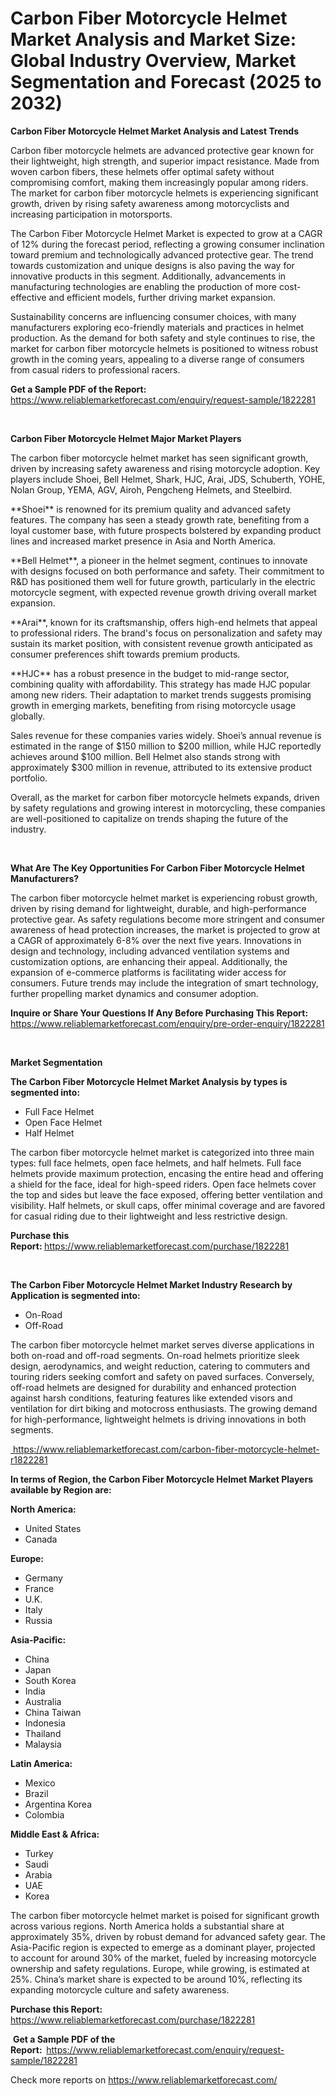 <p><h1>Carbon Fiber Motorcycle Helmet Market Analysis and Market Size: Global Industry Overview, Market Segmentation and Forecast (2025 to 2032)</h1></p><p><strong>Carbon Fiber Motorcycle Helmet Market Analysis and Latest Trends</strong></p>
<p><p>Carbon fiber motorcycle helmets are advanced protective gear known for their lightweight, high strength, and superior impact resistance. Made from woven carbon fibers, these helmets offer optimal safety without compromising comfort, making them increasingly popular among riders. The market for carbon fiber motorcycle helmets is experiencing significant growth, driven by rising safety awareness among motorcyclists and increasing participation in motorsports.</p><p>The Carbon Fiber Motorcycle Helmet Market is expected to grow at a CAGR of 12% during the forecast period, reflecting a growing consumer inclination toward premium and technologically advanced protective gear. The trend towards customization and unique designs is also paving the way for innovative products in this segment. Additionally, advancements in manufacturing technologies are enabling the production of more cost-effective and efficient models, further driving market expansion. </p><p>Sustainability concerns are influencing consumer choices, with many manufacturers exploring eco-friendly materials and practices in helmet production. As the demand for both safety and style continues to rise, the market for carbon fiber motorcycle helmets is positioned to witness robust growth in the coming years, appealing to a diverse range of consumers from casual riders to professional racers.</p></p>
<p><strong>Get a Sample PDF of the Report:&nbsp;</strong> <a href="https://www.reliablemarketforecast.com/enquiry/request-sample/1822281?utm_campaign=1893&utm_medium=2&utm_source=Github&utm_content=ia&utm_term=07022025&utm_id=carbon-fiber-motorcycle-helmet">https://www.reliablemarketforecast.com/enquiry/request-sample/1822281</a></p>
<p>&nbsp;</p>
<p><strong>Carbon Fiber Motorcycle Helmet Major Market Players</strong></p>
<p><p>The carbon fiber motorcycle helmet market has seen significant growth, driven by increasing safety awareness and rising motorcycle adoption. Key players include Shoei, Bell Helmet, Shark, HJC, Arai, JDS, Schuberth, YOHE, Nolan Group, YEMA, AGV, Airoh, Pengcheng Helmets, and Steelbird.</p><p>**Shoei** is renowned for its premium quality and advanced safety features. The company has seen a steady growth rate, benefiting from a loyal customer base, with future prospects bolstered by expanding product lines and increased market presence in Asia and North America.</p><p>**Bell Helmet**, a pioneer in the helmet segment, continues to innovate with designs focused on both performance and safety. Their commitment to R&D has positioned them well for future growth, particularly in the electric motorcycle segment, with expected revenue growth driving overall market expansion.</p><p>**Arai**, known for its craftsmanship, offers high-end helmets that appeal to professional riders. The brand's focus on personalization and safety may sustain its market position, with consistent revenue growth anticipated as consumer preferences shift towards premium products.</p><p>**HJC** has a robust presence in the budget to mid-range sector, combining quality with affordability. This strategy has made HJC popular among new riders. Their adaptation to market trends suggests promising growth in emerging markets, benefiting from rising motorcycle usage globally.</p><p>Sales revenue for these companies varies widely. Shoei’s annual revenue is estimated in the range of $150 million to $200 million, while HJC reportedly achieves around $100 million. Bell Helmet also stands strong with approximately $300 million in revenue, attributed to its extensive product portfolio.</p><p>Overall, as the market for carbon fiber motorcycle helmets expands, driven by safety regulations and growing interest in motorcycling, these companies are well-positioned to capitalize on trends shaping the future of the industry.</p></p>
<p>&nbsp;</p>
<p><strong>What Are The Key Opportunities For Carbon Fiber Motorcycle Helmet Manufacturers?</strong></p>
<p><p>The carbon fiber motorcycle helmet market is experiencing robust growth, driven by rising demand for lightweight, durable, and high-performance protective gear. As safety regulations become more stringent and consumer awareness of head protection increases, the market is projected to grow at a CAGR of approximately 6-8% over the next five years. Innovations in design and technology, including advanced ventilation systems and customization options, are enhancing their appeal. Additionally, the expansion of e-commerce platforms is facilitating wider access for consumers. Future trends may include the integration of smart technology, further propelling market dynamics and consumer adoption.</p></p>
<p><strong>Inquire or Share Your Questions If Any Before Purchasing This Report:</strong> <a href="https://www.reliablemarketforecast.com/enquiry/pre-order-enquiry/1822281?utm_campaign=1893&utm_medium=2&utm_source=Github&utm_content=ia&utm_term=07022025&utm_id=carbon-fiber-motorcycle-helmet">https://www.reliablemarketforecast.com/enquiry/pre-order-enquiry/1822281</a></p>
<p>&nbsp;</p>
<p><strong>Market Segmentation</strong></p>
<p><strong>The Carbon Fiber Motorcycle Helmet Market Analysis by types is segmented into:</strong></p>
<p><ul><li>Full Face Helmet</li><li>Open Face Helmet</li><li>Half Helmet</li></ul></p>
<p><p>The carbon fiber motorcycle helmet market is categorized into three main types: full face helmets, open face helmets, and half helmets. Full face helmets provide maximum protection, encasing the entire head and offering a shield for the face, ideal for high-speed riders. Open face helmets cover the top and sides but leave the face exposed, offering better ventilation and visibility. Half helmets, or skull caps, offer minimal coverage and are favored for casual riding due to their lightweight and less restrictive design.</p></p>
<p><strong>Purchase this Report:&nbsp;</strong><a href="https://www.reliablemarketforecast.com/purchase/1822281?utm_campaign=1893&utm_medium=2&utm_source=Github&utm_content=ia&utm_term=07022025&utm_id=carbon-fiber-motorcycle-helmet">https://www.reliablemarketforecast.com/purchase/1822281</a></p>
<p>&nbsp;</p>
<p><strong>The Carbon Fiber Motorcycle Helmet Market Industry Research by Application is segmented into:</strong></p>
<p><ul><li>On-Road</li><li>Off-Road</li></ul></p>
<p><p>The carbon fiber motorcycle helmet market serves diverse applications in both on-road and off-road segments. On-road helmets prioritize sleek design, aerodynamics, and weight reduction, catering to commuters and touring riders seeking comfort and safety on paved surfaces. Conversely, off-road helmets are designed for durability and enhanced protection against harsh conditions, featuring features like extended visors and ventilation for dirt biking and motocross enthusiasts. The growing demand for high-performance, lightweight helmets is driving innovations in both segments.</p></p>
<p><a href="https://www.reliablemarketforecast.com/carbon-fiber-motorcycle-helmet-r1822281?utm_campaign=1893&utm_medium=2&utm_source=Github&utm_content=ia&utm_term=07022025&utm_id=carbon-fiber-motorcycle-helmet">&nbsp;https://www.reliablemarketforecast.com/carbon-fiber-motorcycle-helmet-r1822281</a></p>
<p><strong>In terms of Region, the Carbon Fiber Motorcycle Helmet Market Players available by Region are:</strong></p>
<p>
    <p> <strong> North America: </strong>
        <ul>
            <li>United States</li>
            <li>Canada</li>
        </ul>
        </p> 
    <p> <strong> Europe: </strong>
        <ul>
            <li>Germany</li>
            <li>France</li>
            <li>U.K.</li>
            <li>Italy</li>
            <li>Russia</li>
        </ul>
        </p> 
    <p> <strong> Asia-Pacific: </strong>
        <ul>
            <li>China</li>
            <li>Japan</li>
            <li>South Korea</li>
            <li>India</li>
            <li>Australia</li>
            <li>China Taiwan</li>
            <li>Indonesia</li>
            <li>Thailand</li>
            <li>Malaysia</li>
        </ul>
        </p> 
    <p> <strong> Latin America: </strong>
        <ul>
            <li>Mexico</li>
            <li>Brazil</li>
            <li>Argentina Korea</li>
            <li>Colombia</li>
        </ul>
        </p> 
    <p> <strong> Middle East & Africa: </strong>
        <ul>
            <li>Turkey</li>
            <li>Saudi</li>
            <li>Arabia</li>
            <li>UAE</li>
            <li>Korea</li>
        </ul>
    </p>
    </p>
<p><p>The carbon fiber motorcycle helmet market is poised for significant growth across various regions. North America holds a substantial share at approximately 35%, driven by robust demand for advanced safety gear. The Asia-Pacific region is expected to emerge as a dominant player, projected to account for around 30% of the market, fueled by increasing motorcycle ownership and safety regulations. Europe, while growing, is estimated at 25%. China’s market share is expected to be around 10%, reflecting its expanding motorcycle culture and safety awareness.</p></p>
<p><strong>Purchase this Report: </strong><a href="https://www.reliablemarketforecast.com/purchase/1822281?utm_campaign=1893&utm_medium=2&utm_source=Github&utm_content=ia&utm_term=07022025&utm_id=carbon-fiber-motorcycle-helmet">https://www.reliablemarketforecast.com/purchase/1822281</a></p>
<p>&nbsp;<strong>Get a Sample PDF of the Report:&nbsp;&nbsp;</strong><a href="https://www.reliablemarketforecast.com/enquiry/request-sample/1822281?utm_campaign=1893&utm_medium=2&utm_source=Github&utm_content=ia&utm_term=07022025&utm_id=carbon-fiber-motorcycle-helmet">https://www.reliablemarketforecast.com/enquiry/request-sample/1822281</a></p>
<p><strong></strong></p>
<p>Check more reports on <a href="https://www.reliablemarketforecast.com/?utm_campaign=1893&utm_medium=2&utm_source=Github&utm_content=ia&utm_term=07022025&utm_id=carbon-fiber-motorcycle-helmet">https://www.reliablemarketforecast.com/</a></p>